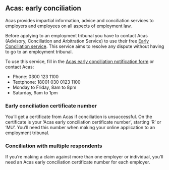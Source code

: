 ## Acas: early conciliation

Acas provides impartial information, advice and conciliation services to employers and employees on all aspects of employment law.

Before applying to an employment tribunal you have to contact Acas (Advisory, Conciliation and Arbitration Service) to use their free [Early Conciliation service](http://www.acas.org.uk/earlyconciliation). This service aims to resolve any dispute without having to go to an employment tribunal.

To use this service, fill in the [Acas early conciliation notification form](http://www.acas.org.uk/index.aspx?articleid=4028) or contact Acas:

- Phone: 0300 123 1100
- Textphone: 18001 030 0123 1100
- Monday to Friday, 8am to 8pm
- Saturday, 9am to 1pm

### Early conciliation certificate number
You’ll get a certificate from Acas if conciliation is unsuccessful. On the certificate is your ‘Acas early conciliation certificate number’, starting ‘R’ or ‘MU’. You’ll need this number when making your online application to an employment tribunal.

### Conciliation with multiple respondents
If you’re making a claim against more than one employer or individual, you’ll need an Acas early conciliation certificate number for each employer.
